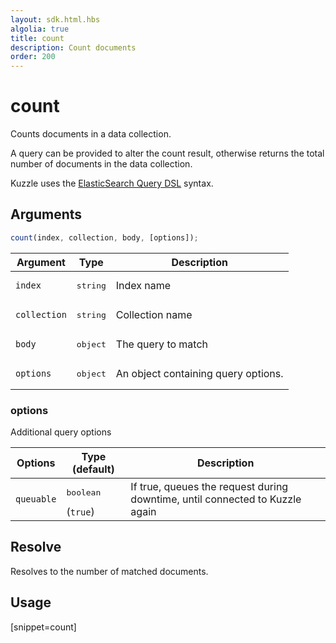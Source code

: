 ```yaml
---
layout: sdk.html.hbs
algolia: true
title: count
description: Count documents
order: 200
---
```


# count

Counts documents in a data collection.

A query can be provided to alter the count result, otherwise returns the total number of documents in the data collection.

Kuzzle uses the [ElasticSearch Query DSL](https://www.elastic.co/guide/en/elasticsearch/reference/5.6/query-dsl.html) syntax.

## Arguments

```javascript
count(index, collection, body, [options]);
```

| Argument | Type | Description |
| --- | --- | --- |
| `index` | <pre>string</pre> | Index name |
| `collection` | <pre>string</pre> | Collection name |
| `body` | <pre>object</pre> | The query to match |
| `options` | <pre>object</pre> | An object containing query options. |

### options

Additional query options

| Options | Type (default) | Description |
| --- | --- | --- |
| `queuable` | <pre>boolean</pre> (`true`) | If true, queues the request during downtime, until connected to Kuzzle again |

## Resolve

Resolves to the number of matched documents.

## Usage

[snippet=count]


